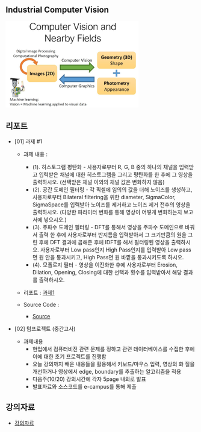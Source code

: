 
## Industrial Computer Vision
</img><img src="https://github.com/dmlim-cbu/industrial-AI-master/blob/master/projects/%EC%BB%B4%ED%93%A8%ED%84%B0%EB%B9%84%EC%A0%84%EC%8B%A4%EC%A0%9C/ComputerVision.JPG" width="70%"></img> 

## 리포트
- [01] 과제 #1
  - 과제 내용 : 
    - (1). 히스토그램 평탄화 - 사용자로부터 R, G, B 중의 하나의 채널을 입력받고 입력받은 채널에 대한 히스토그램을 그리고 평탄화를 한 후에 그 영상을 출력하시오. (선택받은 채널 이외의 채널 값은 변화하지 않음)
    - (2). 공간 도메인 필터링 - 각 픽셀에 임의의 값을 더해 노이즈를 생성하고, 사용자로부터 Bilateral filtering을 위한 diameter, SigmaColor, SigmaSpace를 입력받아 노이즈를 제거하고 노이즈 제거 전후의 영상을 출력하시오. (다양한 파라미터 변화를 통해 영상이 어떻게 변화하는지 보고서에 넣으시오.)
    - (3). 주파수 도메인 필터링 - DFT를 통해서 영상을 주파수 도메인으로 바꿔서 출력 한 후에 사용자로부터 반지름을 입력받아서 그 크기만큼의 원을 그린 후에 DFT 결과에 곱해준 후에 IDFT를 해서 필터링된 영상을 출력하시오. 사용자로부터 Low pass인지 High Pass인지를 입력받아 Low pass면 원 안을 통과시키고, High Pass면 원 바깥을 통과시키도록 하시오.
    - (4). 모폴로지 필터 - 영상을 이진화한 후에 사용자로부터 Erosion, Dilation, Opening, Closing에 대한 선택과 횟수를 입력받아서 해당 결과를 출력하시오.

  - 리포트 : [과제1](https://github.com/dmlim-cbu/industrial-AI-master/blob/master/projects/%EC%BB%B4%ED%93%A8%ED%84%B0%EB%B9%84%EC%A0%84%EC%8B%A4%EC%A0%9C/%EB%A6%AC%ED%8F%AC%ED%8A%B8/(%EC%9E%84%EB%8F%99%EB%AF%BC)%EA%B3%BC%EC%A0%9C1_%EB%B3%B4%EA%B3%A0%EC%84%9C_20211013.hwp
)
  - Source Code : 
    - [Source](https://github.com/dmlim-cbu/industrial-AI-master/tree/master/programming/%EC%BB%B4%ED%93%A8%ED%84%B0%EB%B9%84%EC%A0%84%EC%8B%A4%EC%A0%9C/%EA%B3%BC%EC%A0%9C1)     

- [02] 텀프로젝트 (중간고사)
  - 과제내용
    - 현업에서 컴퓨터비전 관련 문제를 정하고 관련 데이터베이스를 수집한 후에 이에 대한 초기 프로젝트를 진행함
    - 오늘 강의까지 배운 내용들을 활용해서 키보드/마우스 입력, 영상의 화 질을 개선하거나 영상에서 edge, boundary를 추출하는 알고리즘을 적용
    - 다음주(10/20) 강의시간에 각자 5page 내외로 발표
    - 발표자료와 소스코드를 e-campus를 통해 제출

## 강의자료
- [강의자료](https://github.com/dmlim-cbu/industrial-AI-master/tree/master/projects/%EC%BB%B4%ED%93%A8%ED%84%B0%EB%B9%84%EC%A0%84%EC%8B%A4%EC%A0%9C/%EA%B0%95%EC%9D%98%EC%9E%90%EB%A3%8C)
